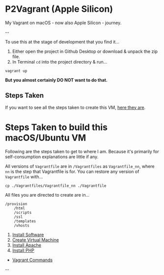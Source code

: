 # P2Vagrant (Apple Silicon)

My Vagrant on macOS - now also Apple Silicon - journey.

--

To use this at the stage of development that you find it...

1. Either open the project in Github Desktop or download & unpack the zip file.
2. In Terminal `cd` into the project directory & run...

```
vagrant up
```

**But you almost certainly DO NOT want to do that.**

## Steps Taken

If you want to see all the steps taken to create this VM, [here they are](./docs/00_Steps.md).

# <a id="steps"></a> Steps Taken to build this macOS/Ubuntu VM

Following are the steps taken to get to where I am. Because it's primarily for self-consumption explanations are little if any.

All versions of `Vagrantfile` are in `/Vagrantfiles` as `Vagrantfile_nn`, where `nn` is the step that Vagrantfile is for. You can restore any version of `Vagrantfile` with...

```
cp ./Vagrantfiles/Vagrantfile_nn ./Vagrantfile
``` 

All files you are directed to create are in...

```
/provision
	/html
	/scripts
	/ssl
	/templates
	/vhosts
```

01. [Install Software](./docs/01_Install_Software.md)
02. [Create Virtual Machine](./docs/02_Create_Virtual_Machine.md)
03. [Install Apache](./docs/03_Install_Apache.md)
04. [Install PHP](./docs/04_Install_PHP.md)

<!--
05. [Install MySQL](./docs/05_Install_MySQL.md)
06. [Install phpMyAdmin](./docs/06_Install_phpMyAdmin.md)
07. [Domain Names](./docs/07_Domain_Names.md)
08. [SSL](./docs/08_SSL.md)
09. [Install Composer](./docs/09_Install_Composer.md)
10. [Install Yarn](./docs/10_Install_Yarn.md)
11. [Profile](./docs/11_Profile.md)
-->

* [Vagrant Commands](./docs/Commands.md)

--
